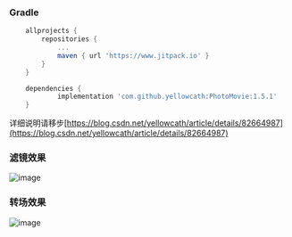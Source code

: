 ### Gradle
``` groovy 
    allprojects {
		repositories {
			...
			maven { url 'https://www.jitpack.io' }
		}
	}
```

``` groovy 
	dependencies {
	        implementation 'com.github.yellowcath:PhotoMovie:1.5.1'
	}
```

详细说明请移步[https://blog.csdn.net/yellowcath/article/details/82664987](https://blog.csdn.net/yellowcath/article/details/82664987)

### 滤镜效果  

![image](https://github.com/yellowcath/PhotoMovie/raw/master/readme/filter.gif)  

### 转场效果  

![image](https://github.com/yellowcath/PhotoMovie/raw/master/readme/transfer.gif)
